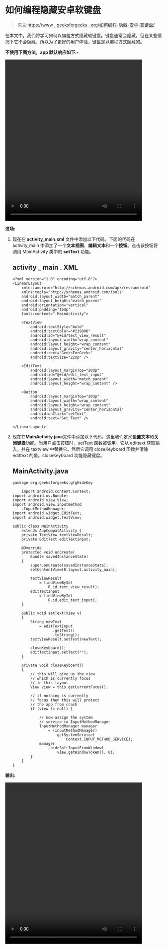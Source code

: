 # 如何编程隐藏安卓软键盘

> 原文:[https://www . geeksforgeeks . org/如何编程-隐藏-安卓-软键盘/](https://www.geeksforgeeks.org/how-to-programmatically-hide-android-soft-keyboard/)

在本文中，我们将学习如何以编程方式隐藏软键盘。键盘通常会隐藏，但在某些情况下它不会隐藏。所以为了更好的用户体验，键盘是以编程方式隐藏的。

**不使用下图方法，app 默认响应如下:-**

<video class="wp-video-shortcode" id="video-413410-1" width="440" height="520" preload="metadata" controls=""><source type="video/mp4" src="https://media.geeksforgeeks.org/wp-content/uploads/20200513200946/Record_2020-05-13-20-08-52_750d96ee45c2372059ea1c16be9c6b891.mp4?_=1">[https://media.geeksforgeeks.org/wp-content/uploads/20200513200946/Record_2020-05-13-20-08-52_750d96ee45c2372059ea1c16be9c6b891.mp4](https://media.geeksforgeeks.org/wp-content/uploads/20200513200946/Record_2020-05-13-20-08-52_750d96ee45c2372059ea1c16be9c6b891.mp4)</video>

**进场:**

1.  现在在 **activity_main.xml** 文件中添加以下代码。下面的代码在 activity_main 中添加了一个**文本视图**、**编辑文本**和一个**按钮**。点击该按钮将调用 MainActivity 类中的 **setText** 功能。

    ## activity _ main . XML

    ```
    <?xml version="1.0" encoding="utf-8"?>
    <LinearLayout
        xmlns:android="http://schemas.android.com/apk/res/android"
        xmlns:tools="http://schemas.android.com/tools"
        android:layout_width="match_parent"
        android:layout_height="match_parent"
        android:orientation="vertical"
        android:padding="16dp"
        tools:context=".MainActivity">

        <TextView
            android:textStyle="bold"
            android:textColor="#219806"
            android:id="@+id/text_view_result"
            android:layout_width="wrap_content"
            android:layout_height="wrap_content"
            android:layout_gravity="center_horizontal"
            android:text="GeeksForGeeks"
            android:textSize="22sp" />

        <EditText
            android:layout_marginTop="20dp"
            android:id="@+id/edit_text_input"
            android:layout_width="match_parent"
            android:layout_height="wrap_content" />

        <Button
            android:layout_marginTop="20dp"
            android:layout_width="wrap_content"
            android:layout_height="wrap_content"
            android:layout_gravity="center_horizontal"
            android:onClick="setText"
            android:text="Set Text" />

    </LinearLayout>
    ```

2.  现在在**MainActivity.java**文件中添加以下代码。这里我们定义**设置文本**和**关闭键盘**功能。当用户点击按钮时，setText 函数被调用。它从 edittext 获取输入，并在 textview 中替换它。然后它调用 closeKeyboard 函数并清除 edittext 的值。closeKeyboard 功能隐藏键盘。

    ## MainActivity.java

    ```
    package org.geeksforgeeks.gfgHideKey

        import android.content.Context;
    import android.os.Bundle;
    import android.view.View;
    import android.view.inputmethod
        .InputMethodManager;
    import android.widget.EditText;
    import android.widget.TextView;

    public class MainActivity
        extends AppCompatActivity {
        private TextView textViewResult;
        private EditText editTextInput;

        @Override
        protected void onCreate(
            Bundle savedInstanceState)
        {
            super.onCreate(savedInstanceState);
            setContentView(R.layout.activity_main);

            textViewResult
                = findViewById(
                    R.id.text_view_result);
            editTextInput
                = findViewById(
                    R.id.edit_text_input);
        }

        public void setText(View v)
        {
            String newText
                = editTextInput
                      .getText()
                      .toString();
            textViewResult.setText(newText);

            closeKeyboard();
            editTextInput.setText("");
        }

        private void closeKeyboard()
        {
            // this will give us the view
            // which is currently focus
            // in this layout
            View view = this.getCurrentFocus();

            // if nothing is currently
            // focus then this will protect
            // the app from crash
            if (view != null) {

                // now assign the system
                // service to InputMethodManager
                InputMethodManager manager
                    = (InputMethodManager)
                        getSystemService(
                            Context.INPUT_METHOD_SERVICE);
                manager
                    .hideSoftInputFromWindow(
                        view.getWindowToken(), 0);
            }
        }
    }
    ```

**输出:**

<video class="wp-video-shortcode" id="video-413410-2" width="440" height="520" preload="metadata" controls=""><source type="video/mp4" src="https://media.geeksforgeeks.org/wp-content/uploads/20200505213321/Record_2020-05-05-21-26-14_750d96ee45c2372059ea1c16be9c6b891.mp4?_=2">[https://media.geeksforgeeks.org/wp-content/uploads/20200505213321/Record_2020-05-05-21-26-14_750d96ee45c2372059ea1c16be9c6b891.mp4](https://media.geeksforgeeks.org/wp-content/uploads/20200505213321/Record_2020-05-05-21-26-14_750d96ee45c2372059ea1c16be9c6b891.mp4)</video>